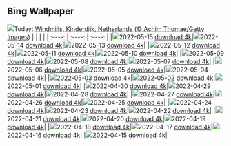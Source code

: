 ## Bing Wallpaper
![](./wallpaper/2022-05-15.jpg)Today: [Windmills, Kinderdijk, Netherlands (© Achim Thomae/Getty Images)](./wallpaper/2022-05-15.jpg)
|      |      |      |
| :----: | :----: | :----: |
|![](./wallpaper/2022-05-15_sm.jpg)2022-05-15 [download 4k](./wallpaper/2022-05-15.jpg)|![](./wallpaper/2022-05-14_sm.jpg)2022-05-14 [download 4k](./wallpaper/2022-05-14.jpg)|![](./wallpaper/2022-05-13_sm.jpg)2022-05-13 [download 4k](./wallpaper/2022-05-13.jpg)|
|![](./wallpaper/2022-05-12_sm.jpg)2022-05-12 [download 4k](./wallpaper/2022-05-12.jpg)|![](./wallpaper/2022-05-11_sm.jpg)2022-05-11 [download 4k](./wallpaper/2022-05-11.jpg)|![](./wallpaper/2022-05-10_sm.jpg)2022-05-10 [download 4k](./wallpaper/2022-05-10.jpg)|
|![](./wallpaper/2022-05-09_sm.jpg)2022-05-09 [download 4k](./wallpaper/2022-05-09.jpg)|![](./wallpaper/2022-05-08_sm.jpg)2022-05-08 [download 4k](./wallpaper/2022-05-08.jpg)|![](./wallpaper/2022-05-07_sm.jpg)2022-05-07 [download 4k](./wallpaper/2022-05-07.jpg)|
|![](./wallpaper/2022-05-06_sm.jpg)2022-05-06 [download 4k](./wallpaper/2022-05-06.jpg)|![](./wallpaper/2022-05-05_sm.jpg)2022-05-05 [download 4k](./wallpaper/2022-05-05.jpg)|![](./wallpaper/2022-05-04_sm.jpg)2022-05-04 [download 4k](./wallpaper/2022-05-04.jpg)|
|![](./wallpaper/2022-05-03_sm.jpg)2022-05-03 [download 4k](./wallpaper/2022-05-03.jpg)|![](./wallpaper/2022-05-02_sm.jpg)2022-05-02 [download 4k](./wallpaper/2022-05-02.jpg)|![](./wallpaper/2022-05-01_sm.jpg)2022-05-01 [download 4k](./wallpaper/2022-05-01.jpg)|
|![](./wallpaper/2022-04-30_sm.jpg)2022-04-30 [download 4k](./wallpaper/2022-04-30.jpg)|![](./wallpaper/2022-04-29_sm.jpg)2022-04-29 [download 4k](./wallpaper/2022-04-29.jpg)|![](./wallpaper/2022-04-28_sm.jpg)2022-04-28 [download 4k](./wallpaper/2022-04-28.jpg)|
|![](./wallpaper/2022-04-27_sm.jpg)2022-04-27 [download 4k](./wallpaper/2022-04-27.jpg)|![](./wallpaper/2022-04-26_sm.jpg)2022-04-26 [download 4k](./wallpaper/2022-04-26.jpg)|![](./wallpaper/2022-04-25_sm.jpg)2022-04-25 [download 4k](./wallpaper/2022-04-25.jpg)|
|![](./wallpaper/2022-04-24_sm.jpg)2022-04-24 [download 4k](./wallpaper/2022-04-24.jpg)|![](./wallpaper/2022-04-23_sm.jpg)2022-04-23 [download 4k](./wallpaper/2022-04-23.jpg)|![](./wallpaper/2022-04-22_sm.jpg)2022-04-22 [download 4k](./wallpaper/2022-04-22.jpg)|
|![](./wallpaper/2022-04-21_sm.jpg)2022-04-21 [download 4k](./wallpaper/2022-04-21.jpg)|![](./wallpaper/2022-04-20_sm.jpg)2022-04-20 [download 4k](./wallpaper/2022-04-20.jpg)|![](./wallpaper/2022-04-19_sm.jpg)2022-04-19 [download 4k](./wallpaper/2022-04-19.jpg)|
|![](./wallpaper/2022-04-18_sm.jpg)2022-04-18 [download 4k](./wallpaper/2022-04-18.jpg)|![](./wallpaper/2022-04-17_sm.jpg)2022-04-17 [download 4k](./wallpaper/2022-04-17.jpg)|![](./wallpaper/2022-04-16_sm.jpg)2022-04-16 [download 4k](./wallpaper/2022-04-16.jpg)|
|![](./wallpaper/2022-04-15_sm.jpg)2022-04-15 [download 4k](./wallpaper/2022-04-15.jpg)|